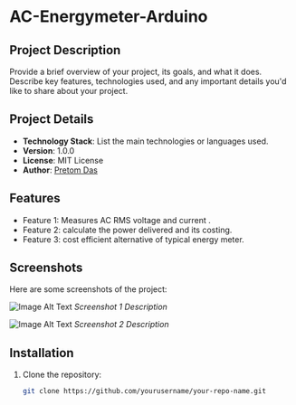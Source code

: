 # AC-Energymeter-Arduino

## Project Description
Provide a brief overview of your project, its goals, and what it does.  
Describe key features, technologies used, and any important details you'd like to share about your project.

## Project Details
- **Technology Stack**: List the main technologies or languages used.
- **Version**: 1.0.0
- **License**: MIT License
- **Author**: [Pretom Das](https://github.com/pretom-das)

## Features
- Feature 1: Measures AC RMS voltage and current .
- Feature 2: calculate the power delivered and its costing.
- Feature 3: cost efficient alternative of typical energy meter.

## Screenshots
Here are some screenshots of the project:

![Image Alt Text](path_to_image1.png)
*Screenshot 1 Description*

![Image Alt Text](path_to_image2.png)
*Screenshot 2 Description*

## Installation
1. Clone the repository:  
   ```bash
   git clone https://github.com/yourusername/your-repo-name.git
